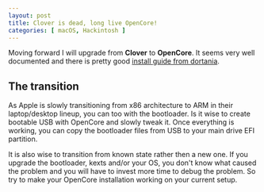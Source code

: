 ```yaml
---
layout: post
title: Clover is dead, long live OpenCore!
categories: [ macOS, Hackintosh ]
---
```


Moving forward I will upgrade from **Clover** to **OpenCore**. It seems very well documented and there is pretty good [install guide from dortania](https://dortania.github.io/OpenCore-Install-Guide/).

## The transition

As Apple is slowly transitioning from x86 architecture to ARM in their laptop/desktop lineup, you can too with the bootloader. Is it wise to create bootable USB with OpenCore and slowly tweak it. Once everything is working, you can copy the bootloader files from USB to your main drive EFI partition.

It is also wise to transition from known state rather then a new one. If you upgrade the bootloader, kexts and/or your OS, you don't know what caused the problem and you will have to invest more time to debug the problem. So try to make your OpenCore installation working on your current setup.

